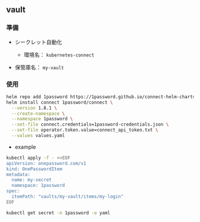 ## vault

### 準備

- シークレット自動化

  - 環境名： `kubernetes-connect`

- 保管庫名： `my-vault`

### 使用

```bash
helm repo add 1password https://1password.github.io/connect-helm-charts/
helm install connect 1password/connect \
  --version 1.8.1 \
  --create-namespace \
  --namespace 1password \
  --set-file connect.credentials=1password-credentials.json \
  --set-file operator.token.value=connect_api_token.txt \
  --values values.yaml
```

- example

```bash
kubectl apply -f - <<EOF
apiVersion: onepassword.com/v1
kind: OnePasswordItem
metadata:
  name: my-secret
  namespace: 1password
spec:
  itemPath: "vaults/my-vault/items/my-login"
EOF

kubectl get secret -n 1password -o yaml
```
